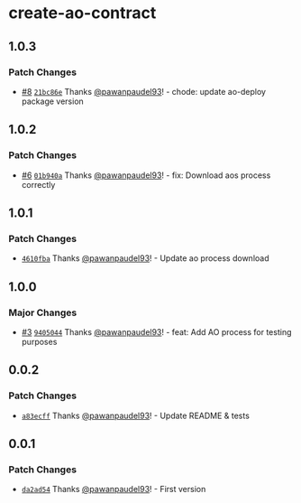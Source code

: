 # create-ao-contract

## 1.0.3

### Patch Changes

- [#8](https://github.com/pawanpaudel93/create-ao-contract/pull/8) [`21bc86e`](https://github.com/pawanpaudel93/create-ao-contract/commit/21bc86ecc201162ab1e679f227aebd5e494fa107) Thanks [@pawanpaudel93](https://github.com/pawanpaudel93)! - chode: update ao-deploy package version

## 1.0.2

### Patch Changes

- [#6](https://github.com/pawanpaudel93/create-ao-contract/pull/6) [`01b940a`](https://github.com/pawanpaudel93/create-ao-contract/commit/01b940a96029449266d6bf259143e89b3489c292) Thanks [@pawanpaudel93](https://github.com/pawanpaudel93)! - fix: Download aos process correctly

## 1.0.1

### Patch Changes

- [`4610fba`](https://github.com/pawanpaudel93/create-ao-contract/commit/4610fba98269f803eaf2efe5e50b6df47e178b96) Thanks [@pawanpaudel93](https://github.com/pawanpaudel93)! - Update ao process download

## 1.0.0

### Major Changes

- [#3](https://github.com/pawanpaudel93/create-ao-contract/pull/3) [`9405044`](https://github.com/pawanpaudel93/create-ao-contract/commit/94050440ffec3a8bf5a377b1441c2e0afbc24c4a) Thanks [@pawanpaudel93](https://github.com/pawanpaudel93)! - feat: Add AO process for testing purposes

## 0.0.2

### Patch Changes

- [`a83ecff`](https://github.com/pawanpaudel93/create-ao-contract/commit/a83ecffc0b6b9e500800a22b332c91ce707cf72f) Thanks [@pawanpaudel93](https://github.com/pawanpaudel93)! - Update README & tests

## 0.0.1

### Patch Changes

- [`da2ad54`](https://github.com/pawanpaudel93/create-ao-contract/commit/da2ad54e9fcd21475c8f46638bd410df12fb1e1a) Thanks [@pawanpaudel93](https://github.com/pawanpaudel93)! - First version
